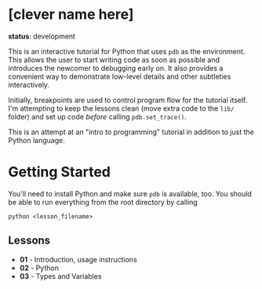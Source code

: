 [clever name here]
==================
**status**: development

This is an interactive tutorial for Python that uses `pdb` as the environment.
This allows the user to start writing code as soon as possible and introduces
the newcomer to debugging early on. It also provides a convenient way to
demonstrate low-level details and other subtleties interactively.

Initially, breakpoints are used to control program flow for the tutorial itself. 
I'm attempting to keep the lessons clean (move extra code to the `lib/` folder)
and set up code *before* calling `pdb.set_trace()`.

This is an attempt at an "intro to programming" tutorial in addition to just
the Python language.

Getting Started
============
You'll need to install Python and make sure `pdb` is available, too. You should 
be able to run everything from the root directory by calling

`python <lesson_filename>`

Lessons
-------

 * **01** - Introduction, usage instructions
 * **02** - Python
 * **03** - Types and Variables

